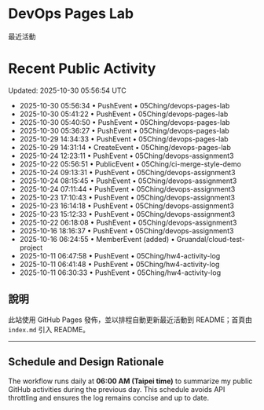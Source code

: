 # DevOps Pages Lab

最近活動
<!--ACTIVITY-LOG:START-->
# Recent Public Activity
Updated: 2025-10-30 05:56:54 UTC

- 2025-10-30 05:56:34 • PushEvent • 05Ching/devops-pages-lab
- 2025-10-30 05:41:22 • PushEvent • 05Ching/devops-pages-lab
- 2025-10-30 05:40:50 • PushEvent • 05Ching/devops-pages-lab
- 2025-10-30 05:36:27 • PushEvent • 05Ching/devops-pages-lab
- 2025-10-29 14:34:33 • PushEvent • 05Ching/devops-pages-lab
- 2025-10-29 14:31:14 • CreateEvent • 05Ching/devops-pages-lab
- 2025-10-24 12:23:11 • PushEvent • 05Ching/devops-assignment3
- 2025-10-22 05:56:51 • PublicEvent • 05Ching/ci-merge-style-demo
- 2025-10-24 09:13:31 • PushEvent • 05Ching/devops-assignment3
- 2025-10-24 08:15:45 • PushEvent • 05Ching/devops-assignment3
- 2025-10-24 07:11:44 • PushEvent • 05Ching/devops-assignment3
- 2025-10-23 17:10:43 • PushEvent • 05Ching/devops-assignment3
- 2025-10-23 16:14:18 • PushEvent • 05Ching/devops-assignment3
- 2025-10-23 15:12:33 • PushEvent • 05Ching/devops-assignment3
- 2025-10-22 06:18:08 • PushEvent • 05Ching/devops-assignment3
- 2025-10-16 18:16:37 • PushEvent • 05Ching/devops-assignment3
- 2025-10-16 06:24:55 • MemberEvent (added) • Gruandal/cloud-test-project
- 2025-10-11 06:47:58 • PushEvent • 05Ching/hw4-activity-log
- 2025-10-11 06:41:48 • PushEvent • 05Ching/hw4-activity-log
- 2025-10-11 06:30:33 • PushEvent • 05Ching/hw4-activity-log
<!--ACTIVITY-LOG:END-->

## 說明
此站使用 GitHub Pages 發佈，並以排程自動更新最近活動到 README；首頁由 `index.md` 引入 README。

---

## Schedule and Design Rationale
The workflow runs daily at **06:00 AM (Taipei time)** to summarize my public GitHub activities during the previous day.
This schedule avoids API throttling and ensures the log remains concise and up to date.

